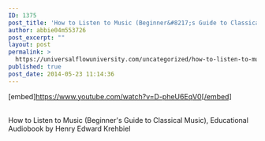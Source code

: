 ```yaml
---
ID: 1375
post_title: 'How to Listen to Music (Beginner&#8217;s Guide to Classical Music), Educational'
author: abbie04m553726
post_excerpt: ""
layout: post
permalink: >
  https://universalflowuniversity.com/uncategorized/how-to-listen-to-music-beginners-guide-to-classical-music-educational/
published: true
post_date: 2014-05-23 11:14:36
---
```

[embed]https://www.youtube.com/watch?v=D-pheU6EqV0[/embed]</br></br>
<p>How to Listen to Music (Beginner's Guide to Classical Music), Educational Audiobook by Henry Edward Krehbiel</p>